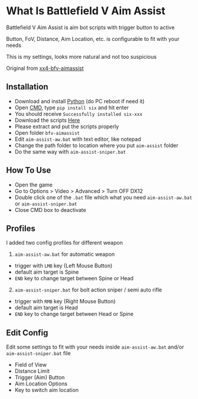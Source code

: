 # What Is Battlefield V Aim Assist
Battlefield V Aim Assist is aim bot scripts with trigger button to active

Button, FoV, Distance, Aim Location, etc. is configurable to fit with your needs

This is my settings, looks more natural and not too suspicious

Original from [xx4-bfv-aimassist](https://github.com/exex4/xx4-bfv-aimassist)

## Installation
* Download and install [Python](https://www.python.org/downloads/) (do PC reboot if need it)
* Open [CMD](https://grok.lsu.edu/article.aspx?articleid=18026&printable=y), type `pip install six` and hit enter
* You should receive `Successfully installed six-xxx`
* Download the scripts [Here]()
* Please extract and put the scripts properly
* Open folder `bfv-aimassist`
* Edit `aim-assist-aw.bat` with text editor, like notepad
* Change the path folder to location where you put `aim-assist` folder
* Do the same way with `aim-assist-sniper.bat`

## How To Use
* Open the game
* Go to Options > Video > Advanced > Turn OFF DX12
* Double click one of the `.bat` file which what you need `aim-assist-aw.bat` or `aim-assist-sniper.bat`
* Close CMD box to deactivate

## Profiles
I added two config profiles for different weapon

1. `aim-assist-aw.bat` for automatic weapon

- trigger with `LMB` key (Left Mouse Button)
- default aim target is Spine
- `END` key to change target between Spine or Head

2. `aim-assist-sniper.bat` for bolt action sniper / semi auto rifle

- trigger with `RMB` key (Right Mouse Button)
- default aim target is Head
- `END` key to change target between Head or Spine

## Edit Config
Edit some settings to fit with your needs inside `aim-assist-aw.bat` and/or `aim-assist-sniper.bat` file
* Field of View
* Distance Limit
* Trigger (Aim) Button
* Aim Location Options
* Key to switch aim location
